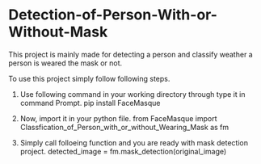 # Detection-of-Person-With-or-Without-Mask

This project is mainly made for detecting a person and classify weather a person is weared the mask or not.

To use this project simply follow following steps.

1) Use following command in your working directory through type it in command Prompt.
   pip install FaceMasque
 
2) Now, import it in your python file.
   from FaceMasque import Classfication_of_Person_with_or_without_Wearing_Mask as fm
 
3) Simply call folloeing function and you are ready with mask detection project. 
   detected_image = fm.mask_detection(original_image)
   
